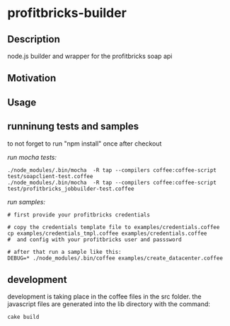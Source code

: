 profitbricks-builder
====================

## Description

node.js builder and wrapper for the profitbricks soap api

## Motivation


## Usage


## runninung tests and samples

to not forget to run "npm install" once after checkout

*run mocha tests:*

	./node_modules/.bin/mocha  -R tap --compilers coffee:coffee-script test/soapclient-test.coffee
	./node_modules/.bin/mocha  -R tap --compilers coffee:coffee-script test/profitbricks_jobbuilder-test.coffee

*run samples:*

	# first provide your profitbricks credentials

	# copy the credentials template file to examples/credentials.coffee
	cp examples/credentials_tmpl.coffee examples/credentials.coffee
	#  and config with your profitbricks user and passsword

	# after that run a sample like this:
	DEBUG=* ./node_modules/.bin/coffee examples/create_datacenter.coffee


## development

development is taking place in the coffee files in the src folder. the javascript files are generated into the lib directory with the command:

	cake build



